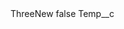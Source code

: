 <?xml version="1.0" encoding="UTF-8"?>
<CustomMetadata xmlns="http://soap.sforce.com/2006/04/metadata" xmlns:xsi="http://www.w3.org/2001/XMLSchema-instance">
    <label>ThreeNew</label>
    <protected>false</protected>
    <values>
        <field>Temp__c</field>
        <value xsi:nil="true"/>
    </values>
</CustomMetadata>
